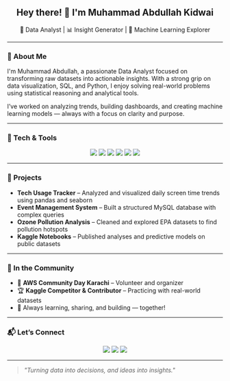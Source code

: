 <h2 align="center">Hey there! 👋 I'm Muhammad Abdullah Kidwai</h2>
<p align="center">
  🚀 Data Analyst | 📊 Insight Generator | 🤖 Machine Learning Explorer  
</p>

---

### 📌 About Me

I'm Muhammad Abdullah, a passionate Data Analyst focused on transforming raw datasets into actionable insights. With a strong grip on data visualization, SQL, and Python, I enjoy solving real-world problems using statistical reasoning and analytical tools.

I’ve worked on analyzing trends, building dashboards, and creating machine learning models — always with a focus on clarity and purpose.

---

### 🧠 Tech & Tools

<p align="center">
  <img src="https://img.shields.io/badge/Python-3776AB?style=flat&logo=python&logoColor=white"/>
  <img src="https://img.shields.io/badge/SQL-4479A1?style=flat&logo=postgresql&logoColor=white"/>
  <img src="https://img.shields.io/badge/Tableau-E97627?style=flat&logo=tableau&logoColor=white"/>
  <img src="https://img.shields.io/badge/Power BI-F2C811?style=flat&logo=powerbi&logoColor=black"/>
  <img src="https://img.shields.io/badge/Excel-217346?style=flat&logo=microsoft-excel&logoColor=white"/>
  <img src="https://img.shields.io/badge/scikit--learn-F7931E?style=flat&logo=scikit-learn&logoColor=white"/>
</p>

---

### 📂 Projects

- **Tech Usage Tracker** – Analyzed and visualized daily screen time trends using pandas and seaborn  
- **Event Management System** – Built a structured MySQL database with complex queries  
- **Ozone Pollution Analysis** – Cleaned and explored EPA datasets to find pollution hotspots  
- **Kaggle Notebooks** – Published analyses and predictive models on public datasets  

---

### 🌱 In the Community

- 👥 **AWS Community Day Karachi** – Volunteer and organizer  
- 🏆 **Kaggle Competitor & Contributor** – Practicing with real-world datasets  
- 📢 Always learning, sharing, and building — together!

---

### 📬 Let’s Connect

<p align="center">
  <a href="mailto:abdullahkidwai45@gmail.com"><img src="https://img.shields.io/badge/Gmail-D14836?style=for-the-badge&logo=gmail&logoColor=white"/></a>
  <a href="https://www.linkedin.com/in/muhammad-abdullah-kidwai-8977462a4"><img src="https://img.shields.io/badge/LinkedIn-0077B5?style=for-the-badge&logo=linkedin&logoColor=white"/></a>
  <a href="https://github.com/MuhammadAbdullahKidwai2005"><img src="https://img.shields.io/badge/GitHub-181717?style=for-the-badge&logo=github&logoColor=white"/></a>
</p>

---

> _"Turning data into decisions, and ideas into insights."_  
